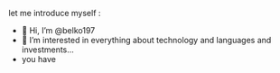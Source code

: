 let me introduce myself  :
- 👋 Hi, I’m @belko197
- 👀 I’m interested in everything about technology and languages and investments...
- you have 
